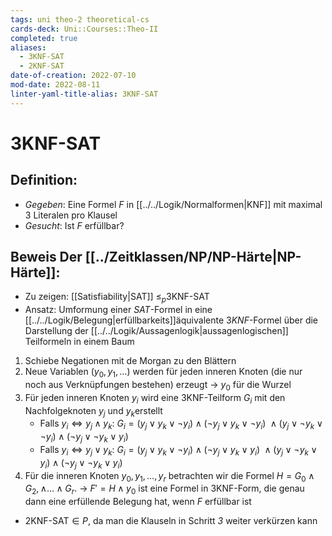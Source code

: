 ```yaml
---
tags: uni theo-2 theoretical-cs
cards-deck: Uni::Courses::Theo-II
completed: true
aliases:
  - 3KNF-SAT
  - 2KNF-SAT
date-of-creation: 2022-07-10
mod-date: 2022-08-11
linter-yaml-title-alias: 3KNF-SAT
---
```


# 3KNF-SAT

## Definition:
- *Gegeben*: Eine Formel $F$ in [[../../Logik/Normalformen|KNF]] mit maximal 3 Literalen pro Klausel
- *Gesucht*: Ist $F$ erfüllbar?

## Beweis Der [[../Zeitklassen/NP/NP-Härte|NP-Härte]]:
- Zu zeigen: [[Satisfiability|SAT]] $\leq_p \text{3KNF-SAT}$
- Ansatz: Umformung einer $SAT$-Formel in eine [[../../Logik/Belegung|erfüllbarkeits]]äquivalente $3KNF$-Formel über die Darstellung der [[../../Logik/Aussagenlogik|aussagenlogischen]] Teilformeln in einem Baum
1. Schiebe Negationen mit de Morgan zu den Blättern
2. Neue Variablen $(y_0,y_1,\dots)$ werden für jeden inneren Knoten (die nur noch aus Verknüpfungen bestehen) erzeugt
	→ $y_0$ für die Wurzel
3. Für jeden inneren Knoten $y_i$ wird eine 3KNF-Teilform $G_i$ mit den Nachfolgeknoten $y_j$ und $y_k$erstellt
	- Falls $y_i\Leftrightarrow y_j\wedge y_k:~$$G_i=(y_j \vee y_k \vee \neg y_i) \wedge (\neg y_j \vee y_k \vee \neg y_i )$$~\wedge (y_j \vee \neg y_k \vee \neg y_i) \wedge (\neg y_j \vee \neg y_k \vee y_i )$
	- Falls $y_i\Leftrightarrow y_j\vee y_k:~$$G_i=(y_j \vee y_k \vee \neg y_i) \wedge (\neg y_j \vee y_k \vee y_i)$$~\wedge (y_j \vee \neg y_k \vee y_i) \wedge (\neg y_j \vee \neg y_k \vee y_i)$
4. Für die inneren Knoten $y_0,y_1,\dots,y_r$ betrachten wir die Formel $H = G_0 \wedge G_2, \wedge \dots \wedge G_r$.
	→ $F'= H \wedge y_0$ ist eine Formel in 3KNF-Form, die genau dann eine erfüllende Belegung hat, wenn $F$ erfüllbar ist
- $\text{2KNF-SAT}\in P,$ da man die Klauseln in Schritt *3* weiter verkürzen kann
